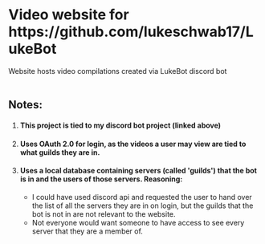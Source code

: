 <h1>Video website for https://github.com/lukeschwab17/LukeBot</h1>
Website hosts video compilations created via LukeBot discord bot
<br></br>
<h2>Notes:</h2>
<ol>
  <li><h4>This project is tied to my discord bot project (linked above)</li>
  <li><h4>Uses OAuth 2.0 for login, as the videos a user may view are tied to what guilds they are in.</li>
  <li><h4>Uses a local database containing servers (called 'guilds') that the bot is in and the users of those servers. Reasoning:</li>
  <ul>
    <li>I could have used discord api and requested the user to hand over the list of all the servers they are in on login, but the guilds that the bot is not in are not relevant to the website.</li>
    <li>Not everyone would want someone to have access to see every server that they are a member of.</li>
  </ul>
</ol>
